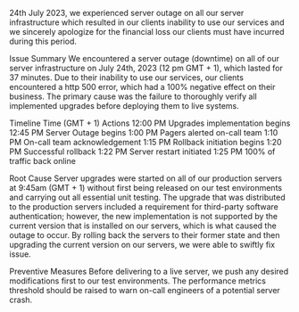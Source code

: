 24th July 2023, we experienced server outage on all our server infrastructure which resulted in our clients inability to use our services and we sincerely apologize for the financial loss our clients must have incurred during this period.

Issue Summary
We encountered a server outage (downtime) on all of our server infrastructure on July 24th, 2023 (12 pm GMT + 1), which lasted for 37 minutes. Due to their inability to use our services, our clients encountered a http 500 error, which had a 100% negative effect on their business. The primary cause was the failure to thoroughly verify all implemented upgrades before deploying them to live systems.


Timeline
Time (GMT + 1)    Actions
12:00 PM    Upgrades implementation begins
12:45 PM    Server Outage begins
1:00 PM    Pagers alerted on-call team
1:10 PM         On-call team acknowledgement
1:15 PM    Rollback initiation begins
1:20 PM    Successful rollback
1:22 PM    Server restart initiated
1:25 PM    100% of traffic back online

Root Cause
Server upgrades were started on all of our production servers at 9:45am (GMT + 1) without first being released on our test environments and carrying out all essential unit testing. The upgrade that was distributed to the production servers included a requirement for third-party software authentication; however, the new implementation is not supported by the current version that is installed on our servers, which is what caused the outage to occur. By rolling back the servers to their former state and then upgrading the current version on our servers, we were able to swiftly fix issue.

Preventive Measures
Before delivering to a live server, we push any desired modifications first to our test environments.
The performance metrics threshold should be raised to warn on-call engineers of a potential server crash.
